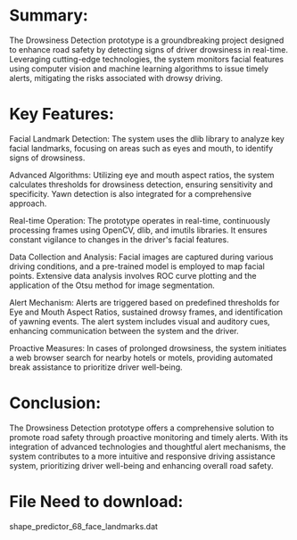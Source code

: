 # Summary:

The Drowsiness Detection prototype is a groundbreaking project designed to enhance road safety by detecting signs of driver drowsiness in real-time. Leveraging cutting-edge technologies, the system monitors facial features using computer vision and machine learning algorithms to issue timely alerts, mitigating the risks associated with drowsy driving.

# Key Features:

Facial Landmark Detection: The system uses the dlib library to analyze key facial landmarks, focusing on areas such as eyes and mouth, to identify signs of drowsiness.

Advanced Algorithms: Utilizing eye and mouth aspect ratios, the system calculates thresholds for drowsiness detection, ensuring sensitivity and specificity. Yawn detection is also integrated for a comprehensive approach.

Real-time Operation: The prototype operates in real-time, continuously processing frames using OpenCV, dlib, and imutils libraries. It ensures constant vigilance to changes in the driver's facial features.

Data Collection and Analysis: Facial images are captured during various driving conditions, and a pre-trained model is employed to map facial points. Extensive data analysis involves ROC curve plotting and the application of the Otsu method for image segmentation.

Alert Mechanism: Alerts are triggered based on predefined thresholds for Eye and Mouth Aspect Ratios, sustained drowsy frames, and identification of yawning events. The alert system includes visual and auditory cues, enhancing communication between the system and the driver.

Proactive Measures: In cases of prolonged drowsiness, the system initiates a web browser search for nearby hotels or motels, providing automated break assistance to prioritize driver well-being.

# Conclusion:
The Drowsiness Detection prototype offers a comprehensive solution to promote road safety through proactive monitoring and timely alerts. With its integration of advanced technologies and thoughtful alert mechanisms, the system contributes to a more intuitive and responsive driving assistance system, prioritizing driver well-being and enhancing overall road safety.


# File Need to download:
shape_predictor_68_face_landmarks.dat
